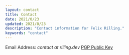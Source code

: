 ```yaml
---
layout: contact
title: Contact
date: 2021/0/23
updated: 2021/0/23
description: "Contact information for Felix Rilling."
keywords: "contact"
---
```

Email Address: *contact at rilling.dev*
[PGP Public Key](https://keys.openpgp.org/vks/v1/by-fingerprint/AFECCCAAA339FE3B655985F8A9B2345FD797FFE6)
